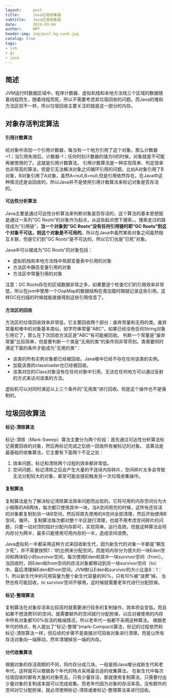 ```yaml
---
layout:     post
title:      Java垃圾收集器
subtitle:   Java垃圾收集器
date:       2019-03-04
author:     WPF
header-img: img/post-bg-cook.jpg
catalog: true
tags:
- jvm
- gc
- java
---
```


## 简述
JVM运行时数据区域中，程序计数器、虚拟机栈和本地方法栈三个区域的数据随着线程而生，随着线程而死，所以不需要考虑其垃圾回收的问题。而Java的堆和方法区则不一样，所以垃圾回收主要关注的就是这一部分的内存。

## 对象存活判定算法
#### 引用计数算法
给对象中添加一个引用计数器，每当有一个地方引用了这个对象，那么计数器+1；当引用失效后，计数器-1；任何时刻计数器的值为0的时候，对象就是不可能再被使用的了。这就是引用计数算法。
引用计数算法是一种实现简单、判定效率也非常高的算法，但是它无法解决对象之间循环引用的问题，比如A对象引用了B对象，B对象引用了A对象，虽然A=null,B=null,但是引用依然存在。在Java中这种情况还是会回收的，所以Java并不是使用引用计数算法来标记对象是否存活的。

#### 可达性分析算法
Java主要是通过可达性分析算法来判断对象是否存活的，这个算法的基本思想就是通过一系列”GC Roots“的对象作为起点，从这些起点想下搜索，，搜索走过的路径成为”引用链“，**当一个对象到”GC Roots“没有任何引用链时即”GC Roots“到这个对象不可达，则这个对象是不可用的**。所以在Java中虽然某些对象之间虽然相互关联，但是它们到”GC Roots“是不可达的，所以它们也是”已死“对象。

Java中可以被成为”GC Roots“的对象包括：
* 虚拟机栈和本地方法栈中局部变量表中引用的对象
* 方法区中静态变量引用的对象
* 方法区中常量引用的对象

注意：GC Roots存在的区域数据非常之多，如果要逐个检查它们的引用效率非常低，所以在jvm中使用一个OopMap的数据结构在类加载时期就记录这些引用。这样GC在扫描的时候就能直接得到这些引用信息了。

#### 方法区的回收
方法区的垃圾回收效率非常低，它主要回收两个部分：废弃常量和无用的类。废弃常量和堆中的对象基本类似，如字符串常量”ABC“，如果已经没有任何String对象引用它了，那么在下次回收方法区是”ABC“有可能被回收。
判断一个常量是”废弃常量“比较简单，但是要判断一个类是”无用的类“的条件则非常苛刻。类需要同时满足下面的条件才能成为”无用的类“：
* 该类的所有实例对象都已经被回收。Java堆中已经不存在任何该类的实例。
* 加载该类的classloader也已经被回收。
* 该类对应的Class对象没有在任何对象中引用，无法在任何地方可以通过反射的方式来访问该类的方法。

虚拟机可以对同时满足以上三个条件的”无用类“进行回收。但是这个操作也不是强制的。

## 垃圾回收算法
#### 标记-清除算法
标记-清除（Mark-Sweep）算法主要分为两个阶段：首先通过可达性分析算法标记需要回收的对象，然后再标记完成之后统一回收所有被标记的对象。
该算法是最基础的收集算法，它主要有下面两个不足之处：
1. 效率问题，标记和清除两个过程的效率都非常低。
2. 空间问题，标记清除之后会产生大量的不连续内存碎片，空间碎片太多会导致无法分配较大的对象，甚至可能会提前触发另一次垃圾收集操作。

#### 复制算法
复制算法是为了解决标记清除算法效率问题而出现的。它将可用的内存空间分为大小相等的AB两块，每次都只使用其中一块，当A空间用完的时候，这所有还存活的对象都复制到另一块B空间，然后将原先使用的A空间全部清理，然后开始使用B空间，循环。
复制算法每次都对整个半区就行清理，也就不用考虑空间碎片的问题，只要一动对顶的指针分配内存即可，实现简单，运行高效。但是这种算法会将内存分为两半，最多只能使用可用内存的一半，造成空间浪费。

Java虚拟机一半都采用这种方式来回收新生代，因为新生代的对象一半都是”朝生夕死“，并不需要按照1：1的比例来分配空间，而是将内存分为很大的一块Eden空间和两块较小的survivor空间，每次使用Eden和其中一块survivor空间（from）。当回收时，将Eden和from空间的存活对象都移动到另一块survivor空间（to）中。最后清理掉Eden和from空间。JVM默认Eden和survivor的大小比是8：1：1，所以新生代中的可用容量为整个新生代容量的90%，只有10%被”浪费”掉。
当然也有可能回收，to survivor空间不够用，这时候就需要老年代进行分配担保。

#### 标记-整理算法
复制算法在对象存活率比较高时就需要进行较多的复制操作，效率将会变低。而且如果不想浪费50的空间，就需要额外的空间就行分配担保，以应对被使用的内存中所有对象都100%存活的极端情况，所以老年代一般都不采用这种算法。
根据老年代的特点，有人提出了“标记-整理”(mark-Compact)算法，标记的过程依然和标记-清除算法一样，但后续的步骤不是直接对可回收对象进行清理，而是让所有存活对象向一端移动，然年清理掉另一端的内存。

#### 分代收集算法
根据对象的存活周期的不同，将内存分成几块。一般是把Java堆分成新生代和老年代。这样就可以根据各个年代的特点采用最合适的收集算法。
在新生代中每次垃圾回收时都有大量的对象死去，只有少量存活，那就使用复制算法，只需要付出少量对象的复制成本就可以完成收集。而老年代因为对象的存活率高，没有额外的空间对它分配担保，就必须使用标记-清除或者标记-整理算法来进行回收。


